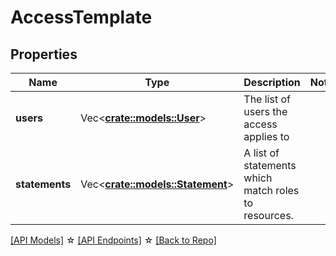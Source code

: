 # AccessTemplate

## Properties

Name | Type | Description | Notes
------------ | ------------- | ------------- | -------------
**users** | Vec<**[crate::models::User](User.md)**> | The list of users the access applies to | 
**statements** | Vec<**[crate::models::Statement](Statement.md)**> | A list of statements which match roles to resources. | 

[[API Models]](./README.md#documentation-for-models) ☆ [[API Endpoints]](./README.md#documentation-for-api-endpoints) ☆ [[Back to Repo]](./README.md)


